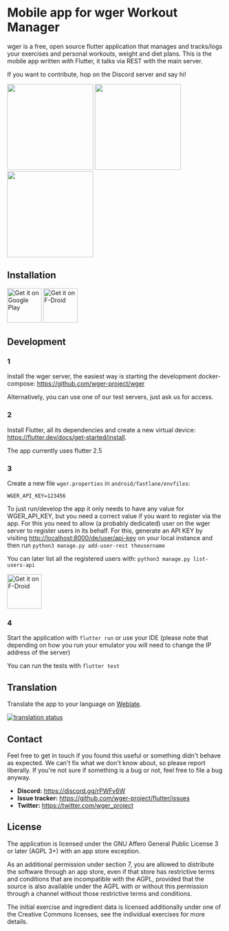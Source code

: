 # Mobile app for wger Workout Manager

wger is a free, open source flutter application that manages and tracks/logs
your exercises and personal workouts, weight and diet plans. This is the mobile
app written with Flutter, it talks via REST with the main server.

If you want to contribute, hop on the Discord server and say hi!


<p>
<img src="https://raw.githubusercontent.com/wger-project/flutter/master/fastlane/metadata/android/en-US/images/phoneScreenshots/01%20-%20workout%20plan.png" width="200" />

<img src="https://raw.githubusercontent.com/wger-project/flutter/master/fastlane/metadata/android/en-US/images/phoneScreenshots/02%20-%20workout%20log.png" width="200" />

<img src="https://raw.githubusercontent.com/wger-project/flutter/master/fastlane/metadata/android/en-US/images/phoneScreenshots/04%20-%20nutritional%20plan.png" width="200" />
</p>

## Installation
[<img src="https://play.google.com/intl/en_us/badges/images/generic/en-play-badge.png"
      alt="Get it on Google Play"
      height="80">](https://play.google.com/store/apps/details?id=de.wger.flutter)
[<img src="https://fdroid.gitlab.io/artwork/badge/get-it-on.png"
     alt="Get it on F-Droid"
     height="80">](https://f-droid.org/packages/de.wger.flutter/)

## Development

### 1
Install the wger server, the easiest way is starting the development docker-compose:
<https://github.com/wger-project/wger>

Alternatively, you can use one of our test servers, just ask us for access.

### 2
Install Flutter, all its dependencies and create a new virtual device: 
<https://flutter.dev/docs/get-started/install>.

The app currently uses flutter 2.5

### 3
Create a new file ``wger.properties`` in ``android/fastlane/envfiles``:

```properties
WGER_API_KEY=123456
```

To just run/develop the app it only needs to have any value for WGER_API_KEY, but
you need a correct value if you want to register via the app. For this you need
to allow (a probably dedicated) user on the wger server to register users in its
behalf. For this, generate an API KEY by visiting <http://localhost:8000/de/user/api-key>
on your local instance and then run ``python3 manage.py add-user-rest theusername``

You can later list all the registered users with: ``python3 manage.py list-users-api``  

[<img src="https://fdroid.gitlab.io/artwork/badge/get-it-on.png"
      alt="Get it on F-Droid"
      height="80">](https://f-droid.org/packages/de.wger.flutter)

### 4
Start the application with ``flutter run`` or use your IDE
(please note that depending on how you run your emulator you will need to change the
IP address of the server)

You can run the tests with ``flutter test``

## Translation
Translate the app to your language on  [Weblate](https://hosted.weblate.org/engage/wger/).

[![translation status](https://hosted.weblate.org/widgets/wger/-/mobile/multi-blue.svg)](https://hosted.weblate.org/engage/wger/)

## Contact

Feel free to get in touch if you found this useful or something  didn't behave
as expected. We can't fix what we don't know about, so please report liberally.
If you're not sure if something is a bug or not, feel free to file a bug anyway.

* **Discord:** <https://discord.gg/rPWFv6W>
* **Issue tracker:** <https://github.com/wger-project/flutter/issues>
* **Twitter:** <https://twitter.com/wger_project>

## License

The application is licensed under the GNU Affero General Public License 3 or later
(AGPL 3+) with an app store exception.

As an additional permission under section 7, you are allowed to distribute the
software through an app store, even if that store has restrictive terms and
conditions that are incompatible with the AGPL, provided that the source is also
available under the AGPL with or without this permission through a channel without
those restrictive terms and conditions.


The initial exercise and ingredient data is licensed additionally under one of
the Creative Commons licenses, see the individual exercises for more details.
